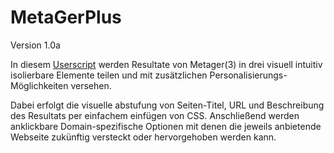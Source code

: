 # MetaGerPlus
Version 1.0a

In diesem [Userscript](https://tampermonkey.net/ "Umsetzendes Addon") werden Resultate von Metager(3) in drei visuell intuitiv isolierbare Elemente teilen und mit zusätzlichen Personalisierungs-Möglichkeiten versehen. 

Dabei erfolgt die visuelle abstufung von Seiten-Titel, URL und Beschreibung des Resultats per einfachem einfügen von CSS. Anschließend werden anklickbare Domain-spezifische Optionen mit denen die jeweils anbietende Webseite zukünftig versteckt oder hervorgehoben werden kann.
